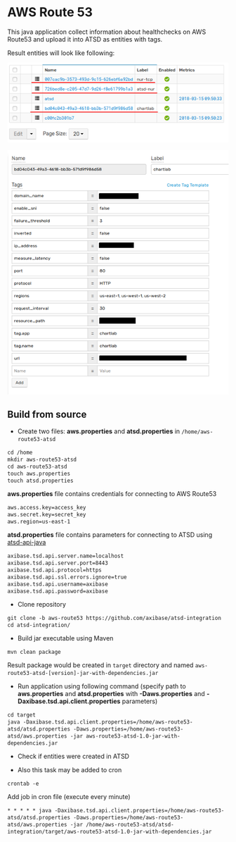 # AWS Route 53

This java application collect information about healthchecks on AWS Route53
and upload it into ATSD as entities with tags.

Result entities will look like following:

![](images/entities-list.png)

![](images/entity.png)

## Build from source

- Create two files: **aws.properties** and **atsd.properties** in `/home/aws-route53-atsd`

```
cd /home
mkdir aws-route53-atsd
cd aws-route53-atsd
touch aws.properties
touch atsd.properties
```

**aws.properties** file contains credentials for connecting to AWS Route53

```
aws.access.key=access_key
aws.secret.key=secret_key
aws.region=us-east-1
```

**atsd.properties** file contains parameters for connecting to ATSD using [atsd-api-java](https://github.com/axibase/atsd-api-java)

```
axibase.tsd.api.server.name=localhost
axibase.tsd.api.server.port=8443
axibase.tsd.api.protocol=https
axibase.tsd.api.ssl.errors.ignore=true
axibase.tsd.api.username=axibase
axibase.tsd.api.password=axibase
```

- Clone repository

```
git clone -b aws-route53 https://github.com/axibase/atsd-integration
cd atsd-integration/
```

- Build jar executable using Maven

```
mvn clean package
```

Result package would be created in `target` directory and named `aws-route53-atsd-[version]-jar-with-dependencies.jar`

- Run application using following command (specify path to **aws.properties** and **atsd.properties** with **-Daws.properties** and **-Daxibase.tsd.api.client.properties** parameters)

```
cd target
java -Daxibase.tsd.api.client.properties=/home/aws-route53-atsd/atsd.properties -Daws.properties=/home/aws-route53-atsd/aws.properties -jar aws-route53-atsd-1.0-jar-with-dependencies.jar
```

- Check if entities were created in ATSD

- Also this task may be added to cron

```
crontab -e
```

Add job in cron file (execute every minute)

```
* * * * * java -Daxibase.tsd.api.client.properties=/home/aws-route53-atsd/atsd.properties -Daws.properties=/home/aws-route53-atsd/aws.properties -jar /home/aws-route53-atsd/atsd-integration/target/aws-route53-atsd-1.0-jar-with-dependencies.jar
```